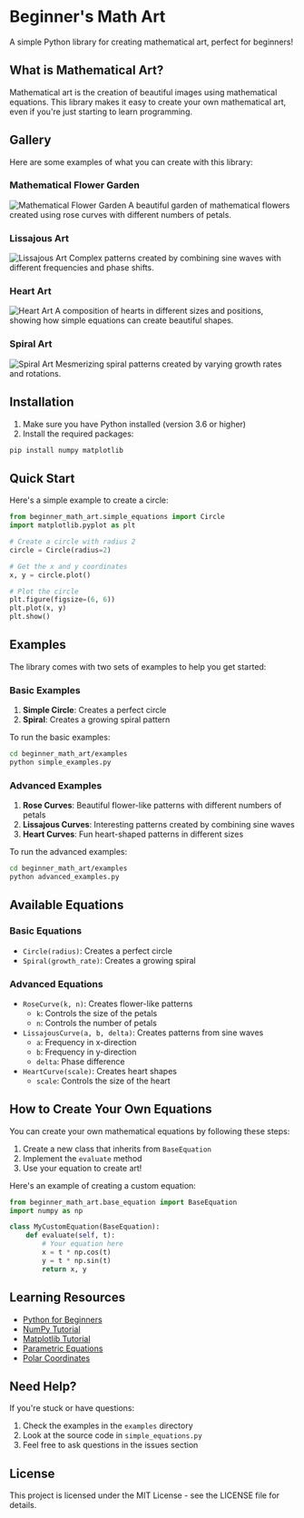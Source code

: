 # Beginner's Math Art

A simple Python library for creating mathematical art, perfect for beginners!

## What is Mathematical Art?

Mathematical art is the creation of beautiful images using mathematical equations. This library makes it easy to create your own mathematical art, even if you're just starting to learn programming.

## Gallery

Here are some examples of what you can create with this library:

### Mathematical Flower Garden
![Mathematical Flower Garden](images/flower_garden.png)
A beautiful garden of mathematical flowers created using rose curves with different numbers of petals.

### Lissajous Art
![Lissajous Art](images/lissajous_art.png)
Complex patterns created by combining sine waves with different frequencies and phase shifts.

### Heart Art
![Heart Art](images/heart_art.png)
A composition of hearts in different sizes and positions, showing how simple equations can create beautiful shapes.

### Spiral Art
![Spiral Art](images/spiral_art.png)
Mesmerizing spiral patterns created by varying growth rates and rotations.

## Installation

1. Make sure you have Python installed (version 3.6 or higher)
2. Install the required packages:
```bash
pip install numpy matplotlib
```

## Quick Start

Here's a simple example to create a circle:

```python
from beginner_math_art.simple_equations import Circle
import matplotlib.pyplot as plt

# Create a circle with radius 2
circle = Circle(radius=2)

# Get the x and y coordinates
x, y = circle.plot()

# Plot the circle
plt.figure(figsize=(6, 6))
plt.plot(x, y)
plt.show()
```

## Examples

The library comes with two sets of examples to help you get started:

### Basic Examples
1. **Simple Circle**: Creates a perfect circle
2. **Spiral**: Creates a growing spiral pattern

To run the basic examples:
```bash
cd beginner_math_art/examples
python simple_examples.py
```

### Advanced Examples
1. **Rose Curves**: Beautiful flower-like patterns with different numbers of petals
2. **Lissajous Curves**: Interesting patterns created by combining sine waves
3. **Heart Curves**: Fun heart-shaped patterns in different sizes

To run the advanced examples:
```bash
cd beginner_math_art/examples
python advanced_examples.py
```

## Available Equations

### Basic Equations
- `Circle(radius)`: Creates a perfect circle
- `Spiral(growth_rate)`: Creates a growing spiral

### Advanced Equations
- `RoseCurve(k, n)`: Creates flower-like patterns
  - `k`: Controls the size of the petals
  - `n`: Controls the number of petals
- `LissajousCurve(a, b, delta)`: Creates patterns from sine waves
  - `a`: Frequency in x-direction
  - `b`: Frequency in y-direction
  - `delta`: Phase difference
- `HeartCurve(scale)`: Creates heart shapes
  - `scale`: Controls the size of the heart

## How to Create Your Own Equations

You can create your own mathematical equations by following these steps:

1. Create a new class that inherits from `BaseEquation`
2. Implement the `evaluate` method
3. Use your equation to create art!

Here's an example of creating a custom equation:

```python
from beginner_math_art.base_equation import BaseEquation
import numpy as np

class MyCustomEquation(BaseEquation):
    def evaluate(self, t):
        # Your equation here
        x = t * np.cos(t)
        y = t * np.sin(t)
        return x, y
```

## Learning Resources

- [Python for Beginners](https://www.python.org/about/gettingstarted/)
- [NumPy Tutorial](https://numpy.org/doc/stable/user/absolute_beginners.html)
- [Matplotlib Tutorial](https://matplotlib.org/stable/tutorials/index.html)
- [Parametric Equations](https://en.wikipedia.org/wiki/Parametric_equation)
- [Polar Coordinates](https://en.wikipedia.org/wiki/Polar_coordinate_system)

## Need Help?

If you're stuck or have questions:
1. Check the examples in the `examples` directory
2. Look at the source code in `simple_equations.py`
3. Feel free to ask questions in the issues section

## License

This project is licensed under the MIT License - see the LICENSE file for details. 